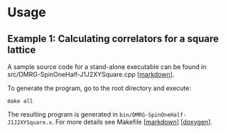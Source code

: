 # Usage

## Example 1: Calculating correlators for a square lattice

A sample source code for a stand-alone executable can be found in src/DMRG-SpinOneHalf-J1J2XYSquare.cpp
[[markdown](../src/DMRG-SpinOneHalf-J1J2XYSquare.cpp)].

To generate the program, go to the root directory and execute:

    make all

The resulting program is generated in `bin/DMRG-SpinOneHalf-J1J2XYSquare.x`.
For more details see Makefile [[markdown](../Makefile)]  [[doxygen](../../Makefile)].
